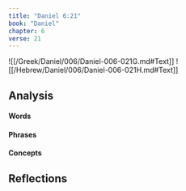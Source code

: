 ```yaml
---
title: "Daniel 6:21"
book: "Daniel"
chapter: 6
verse: 21
---
```

![[/Greek/Daniel/006/Daniel-006-021G.md#Text]]
![[/Hebrew/Daniel/006/Daniel-006-021H.md#Text]]

## Analysis

#### Words

#### Phrases

#### Concepts

## Reflections
